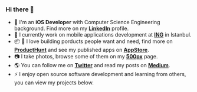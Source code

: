 ### Hi there 👋

-  I'm an **iOS Developer** with Computer Science Engineering background. Find more on my [**LinkedIn**](https://www.linkedin.com/in/omerfarukozturk/) profile.
- 💼 I currently work on mobile applications development at [**ING**](https://www.ing.com.tr/) in Istanbul.
- 📦 📲 I love building porducts people want and need, find more on [**ProductHunt**](https://www.producthunt.com/@omerozturk) and see my published apps on [**AppStore**](https://apps.apple.com/us/developer/omer-faruk-ozturk/id1029524354).
- 📷 I take photos, browse some of them on my [**500px**](https://500px.com/omerfarukozturk) page.
- 🌎 You can follow me on [**Twitter**](https://twitter.com/omerf_ozturk) and read my posts on [**Medium**](https://medium.com/@omerozturk).
- ⚡ I enjoy open source software development and learning from others, you can view my projects below.
<!--
**omerfarukozturk/omerfarukozturk** is a ✨ _special_ ✨ repository because its `README.md` (this file) appears on your GitHub profile.

Here are some ideas to get you started:

- 🔭 I’m currently working on ...
- 🌱 I’m currently learning ...
- 👯 I’m looking to collaborate on ...
- 🤔 I’m looking for help with ...
- 💬 Ask me about ...
- 📫 How to reach me: ...
- 😄 Pronouns: ...
- ⚡ Fun fact: ...
-->
